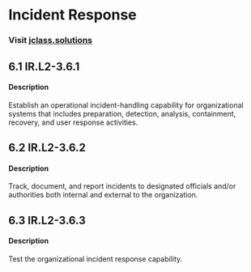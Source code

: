 # **Incident Response**
### Visit [ jclass.solutions](http://www.jclass.solutions/)

## 6.1 IR.L2-3.6.1

#### Description

Establish an operational incident-handling capability for organizational systems that includes preparation, detection, analysis, containment, recovery, and user response activities.

## 6.2 IR.L2-3.6.2

#### Description

Track, document, and report incidents to designated officials and/or authorities both internal and external to the organization.

## 6.3 IR.L2-3.6.3

#### Description

Test the organizational incident response capability.
